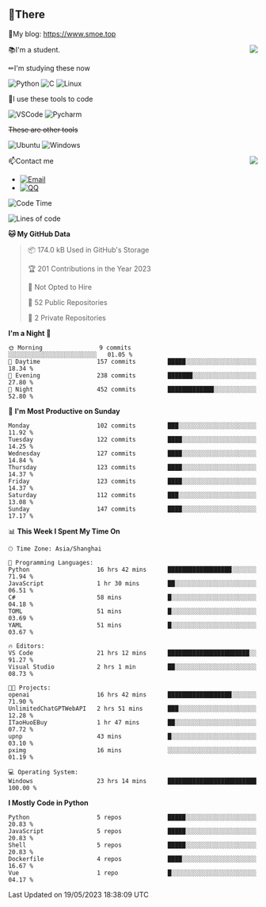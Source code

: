 
## 👏There

📰My blog: https://www.smoe.top

<img align="right" src="https://github-readme-stats.vercel.app/api/top-langs/?username=AkashiCoin"/>


📚I'm a student.

✏I'm studying these now

![Python](https://img.shields.io/badge/-Python-blue?style=flat-square&logo=Python&logoColor=fff)
![C](https://img.shields.io/badge/-C-585858?style=flat-square&logo=C&logoColor=fff)
![Linux](https://img.shields.io/badge/-Linux-black?style=flat-square&logo=Linux&logoColor=fff)

🔨I use these tools to code

![VSCode](https://img.shields.io/badge/-VSCode-blue?style=flat-square&logo=visualstudiocode&logoColor=fff)
![Pycharm](https://img.shields.io/badge/-Pycharm-green?style=flat-square&logo=pycharm&logoColor=fff)

 ~~These are other tools~~

![Ubuntu](https://img.shields.io/badge/-Ubuntu-orange?style=flat-square&logo=Ubuntu&logoColor=fff)
![Windows](https://img.shields.io/badge/-Windows-blue?style=flat-square&logo=Windows&logoColor=fff)

<img align="right" src="https://github-readme-stats.vercel.app/api?username=AkashiCoin" />


📫Contact me

* [![Email](https://img.shields.io/badge/Email-l1040186796@gmail.com-1?style=social&logoColor=fff)](mailto:l1040186796@gmail.com)
* [![QQ](https://img.shields.io/badge/QQ-1040186796-1?style=social&logoColor=fff)](tencent://AddContact/?fromId=45&fromSubId=1&subcmd=all&uin=1040186796&website=www.oicqzone.com)

<!--START_SECTION:waka-->
![Code Time](http://img.shields.io/badge/Code%20Time-763%20hrs%2055%20mins-blue)

![Lines of code](https://img.shields.io/badge/From%20Hello%20World%20I%27ve%20Written-242.5%20thousand%20lines%20of%20code-blue)

**🐱 My GitHub Data** 

> 📦 174.0 kB Used in GitHub's Storage 
 > 
> 🏆 201 Contributions in the Year 2023
 > 
> 🚫 Not Opted to Hire
 > 
> 📜 52 Public Repositories 
 > 
> 🔑 2 Private Repositories 
 > 
**I'm a Night 🦉** 

```text
🌞 Morning                9 commits           ░░░░░░░░░░░░░░░░░░░░░░░░░   01.05 % 
🌆 Daytime                157 commits         █████░░░░░░░░░░░░░░░░░░░░   18.34 % 
🌃 Evening                238 commits         ███████░░░░░░░░░░░░░░░░░░   27.80 % 
🌙 Night                  452 commits         █████████████░░░░░░░░░░░░   52.80 % 
```
📅 **I'm Most Productive on Sunday** 

```text
Monday                   102 commits         ███░░░░░░░░░░░░░░░░░░░░░░   11.92 % 
Tuesday                  122 commits         ████░░░░░░░░░░░░░░░░░░░░░   14.25 % 
Wednesday                127 commits         ████░░░░░░░░░░░░░░░░░░░░░   14.84 % 
Thursday                 123 commits         ████░░░░░░░░░░░░░░░░░░░░░   14.37 % 
Friday                   123 commits         ████░░░░░░░░░░░░░░░░░░░░░   14.37 % 
Saturday                 112 commits         ███░░░░░░░░░░░░░░░░░░░░░░   13.08 % 
Sunday                   147 commits         ████░░░░░░░░░░░░░░░░░░░░░   17.17 % 
```


📊 **This Week I Spent My Time On** 

```text
🕑︎ Time Zone: Asia/Shanghai

💬 Programming Languages: 
Python                   16 hrs 42 mins      ██████████████████░░░░░░░   71.94 % 
JavaScript               1 hr 30 mins        ██░░░░░░░░░░░░░░░░░░░░░░░   06.51 % 
C#                       58 mins             █░░░░░░░░░░░░░░░░░░░░░░░░   04.18 % 
TOML                     51 mins             █░░░░░░░░░░░░░░░░░░░░░░░░   03.69 % 
YAML                     51 mins             █░░░░░░░░░░░░░░░░░░░░░░░░   03.67 % 

🔥 Editors: 
VS Code                  21 hrs 12 mins      ███████████████████████░░   91.27 % 
Visual Studio            2 hrs 1 min         ██░░░░░░░░░░░░░░░░░░░░░░░   08.73 % 

🐱‍💻 Projects: 
openai                   16 hrs 42 mins      ██████████████████░░░░░░░   71.90 % 
UnlimitedChatGPTWebAPI   2 hrs 51 mins       ███░░░░░░░░░░░░░░░░░░░░░░   12.28 % 
ITaoHuoEBuy              1 hr 47 mins        ██░░░░░░░░░░░░░░░░░░░░░░░   07.72 % 
upnp                     43 mins             █░░░░░░░░░░░░░░░░░░░░░░░░   03.10 % 
pximg                    16 mins             ░░░░░░░░░░░░░░░░░░░░░░░░░   01.19 % 

💻 Operating System: 
Windows                  23 hrs 14 mins      █████████████████████████   100.00 % 
```

**I Mostly Code in Python** 

```text
Python                   5 repos             █████░░░░░░░░░░░░░░░░░░░░   20.83 % 
JavaScript               5 repos             █████░░░░░░░░░░░░░░░░░░░░   20.83 % 
Shell                    5 repos             █████░░░░░░░░░░░░░░░░░░░░   20.83 % 
Dockerfile               4 repos             ████░░░░░░░░░░░░░░░░░░░░░   16.67 % 
Vue                      1 repo              █░░░░░░░░░░░░░░░░░░░░░░░░   04.17 % 
```




 Last Updated on 19/05/2023 18:38:09 UTC
<!--END_SECTION:waka-->
